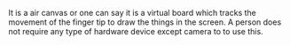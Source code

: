 It is a air canvas or one can say it is a virtual board which tracks the movement of the finger tip to draw the things in the screen. A person does not require any type of hardware device except camera to to use this.

